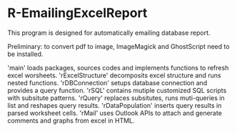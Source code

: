 # R-EmailingExcelReport
This program is designed for automatically emailing database report.

Preliminary: to convert pdf to image, ImageMagick and GhostScript need to be installed.

'main' loads packages, sources codes and implements functions to refresh excel worsheets.
'rExcelStructure' decomposits excel structure and runs nested functions.
'rDBConnection' setups database connection and provides a query function.
'rSQL' contains mutiple customized SQL scripts with subsitute patterns.
'rQuery' replaces subsitutes, runs muti-queries in list and reshapes query results.
'rDataPopulation' inserts query results in parsed worksheet cells.
'rMail' uses Outlook APIs to attach and generate comments and graphs from excel in HTML.
